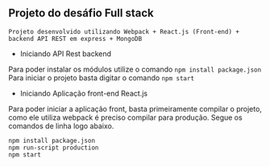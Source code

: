 ## Projeto do desáfio Full stack
    
    Projeto desenvolvido utilizando Webpack + React.js (Front-end) + backend API REST em express + MongoDB

* Iniciando API Rest backend

Para poder instalar os módulos utilize o comando `npm install package.json`
Para iniciar o projeto basta digitar o comando `npm start`

* Iniciando Aplicação front-end React.js

Para poder iniciar a aplicação front, basta primeiramente compilar o projeto, como ele utiliza webpack é preciso compilar para produção. Segue os comandos de linha logo abaixo.

```
npm install package.json
npm run-script production
npm start
```